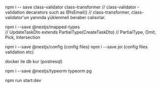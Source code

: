 npm i -- save class-validator class-transformer
    // class-validator - validation decarators such as @IsEmail()
    // class-transformer, class-validator'un yanında yüklenmeli beraber calısırlar.



npm i --save @nestjs/mapped-types  
    // UpdateTaskDto extends PartialType(CreateTaskDto) 
    // PartialType, Omit, Pick, Intersection


npm i --save @nestjs/config (config files)
npm i --save joi (config files validation etc)

docker ile db kur (postresql)

npm i --save @nestjs/typeorm typeorm pg



npm run start:dev